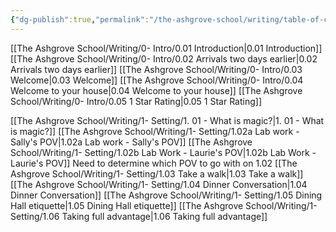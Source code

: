 ```yaml
---
{"dg-publish":true,"permalink":"/the-ashgrove-school/writing/table-of-contents/","tags":["gardenEntry"]}
---
```


[[The Ashgrove School/Writing/0- Intro/0.01 Introduction\|0.01 Introduction]]
[[The Ashgrove School/Writing/0- Intro/0.02 Arrivals two days earlier\|0.02 Arrivals two days earlier]]
[[The Ashgrove School/Writing/0- Intro/0.03 Welcome\|0.03 Welcome]]
[[The Ashgrove School/Writing/0- Intro/0.04 Welcome to your house\|0.04 Welcome to your house]]
[[The Ashgrove School/Writing/0- Intro/0.05 1 Star Rating\|0.05 1 Star Rating]]

[[The Ashgrove School/Writing/1- Setting/1. 01 - What is magic?\|1. 01 - What is magic?]]
[[The Ashgrove School/Writing/1- Setting/1.02a Lab work - Sally's POV\|1.02a Lab work - Sally's POV]]
[[The Ashgrove School/Writing/1- Setting/1.02b Lab Work - Laurie's POV\|1.02b Lab Work - Laurie's POV]]
	Need to determine which POV to go with on 1.02
[[The Ashgrove School/Writing/1- Setting/1.03 Take a walk\|1.03 Take a walk]]
[[The Ashgrove School/Writing/1- Setting/1.04 Dinner Conversation\|1.04 Dinner Conversation]]
[[The Ashgrove School/Writing/1- Setting/1.05 Dining Hall etiquette\|1.05 Dining Hall etiquette]]
[[The Ashgrove School/Writing/1- Setting/1.06 Taking full advantage\|1.06 Taking full advantage]]



